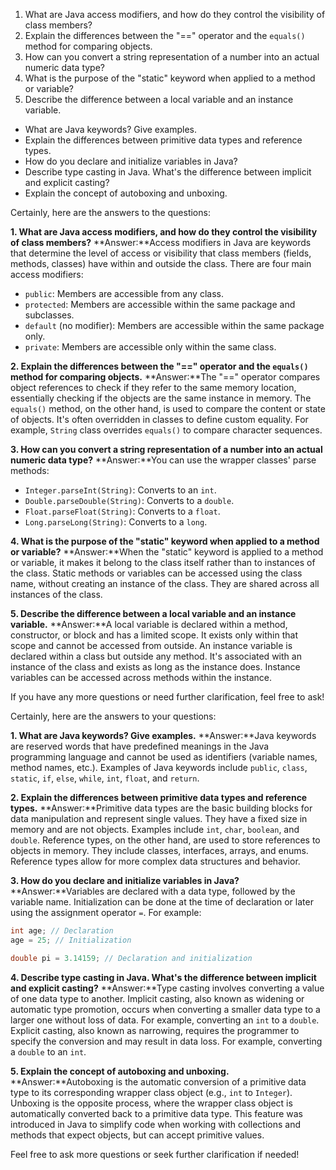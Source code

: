 1. What are Java access modifiers, and how do they control the visibility of class members?
2. Explain the differences between the "==" operator and the `equals()` method for comparing objects.
3. How can you convert a string representation of a number into an actual numeric data type?
4. What is the purpose of the "static" keyword when applied to a method or variable?
5. Describe the difference between a local variable and an instance variable.

- What are Java keywords? Give examples.
- Explain the differences between primitive data types and reference types.
- How do you declare and initialize variables in Java?
- Describe type casting in Java. What's the difference between implicit and explicit casting?
- Explain the concept of autoboxing and unboxing.

Certainly, here are the answers to the questions:

**1. What are Java access modifiers, and how do they control the visibility of class members?**
**Answer:**Access modifiers in Java are keywords that determine the level of access or visibility that class members (fields, methods, classes) have within and outside the class. There are four main access modifiers:

- `public`: Members are accessible from any class.
- `protected`: Members are accessible within the same package and subclasses.
- `default` (no modifier): Members are accessible within the same package only.
- `private`: Members are accessible only within the same class.

**2. Explain the differences between the "==" operator and the `equals()` method for comparing objects.**
**Answer:**The "==" operator compares object references to check if they refer to the same memory location, essentially checking if the objects are the same instance in memory. The `equals()` method, on the other hand, is used to compare the content or state of objects. It's often overridden in classes to define custom equality. For example, `String` class overrides `equals()` to compare character sequences.

**3. How can you convert a string representation of a number into an actual numeric data type?**
**Answer:**You can use the wrapper classes' parse methods:

- `Integer.parseInt(String)`: Converts to an `int`.
- `Double.parseDouble(String)`: Converts to a `double`.
- `Float.parseFloat(String)`: Converts to a `float`.
- `Long.parseLong(String)`: Converts to a `long`.

**4. What is the purpose of the "static" keyword when applied to a method or variable?**
**Answer:**When the "static" keyword is applied to a method or variable, it makes it belong to the class itself rather than to instances of the class. Static methods or variables can be accessed using the class name, without creating an instance of the class. They are shared across all instances of the class.

**5. Describe the difference between a local variable and an instance variable.**
**Answer:**A local variable is declared within a method, constructor, or block and has a limited scope. It exists only within that scope and cannot be accessed from outside. An instance variable is declared within a class but outside any method. It's associated with an instance of the class and exists as long as the instance does. Instance variables can be accessed across methods within the instance.

If you have any more questions or need further clarification, feel free to ask!

Certainly, here are the answers to your questions:

**1. What are Java keywords? Give examples.**
**Answer:**Java keywords are reserved words that have predefined meanings in the Java programming language and cannot be used as identifiers (variable names, method names, etc.). Examples of Java keywords include `public`, `class`, `static`, `if`, `else`, `while`, `int`, `float`, and `return`.

**2. Explain the differences between primitive data types and reference types.**
**Answer:**Primitive data types are the basic building blocks for data manipulation and represent single values. They have a fixed size in memory and are not objects. Examples include `int`, `char`, `boolean`, and `double`. Reference types, on the other hand, are used to store references to objects in memory. They include classes, interfaces, arrays, and enums. Reference types allow for more complex data structures and behavior.

**3. How do you declare and initialize variables in Java?**
**Answer:**Variables are declared with a data type, followed by the variable name. Initialization can be done at the time of declaration or later using the assignment operator `=`. For example:

```java
int age; // Declaration
age = 25; // Initialization

double pi = 3.14159; // Declaration and initialization
```

**4. Describe type casting in Java. What's the difference between implicit and explicit casting?**
**Answer:**Type casting involves converting a value of one data type to another. Implicit casting, also known as widening or automatic type promotion, occurs when converting a smaller data type to a larger one without loss of data. For example, converting an `int` to a `double`. Explicit casting, also known as narrowing, requires the programmer to specify the conversion and may result in data loss. For example, converting a `double` to an `int`.

**5. Explain the concept of autoboxing and unboxing.**
**Answer:**Autoboxing is the automatic conversion of a primitive data type to its corresponding wrapper class object (e.g., `int` to `Integer`). Unboxing is the opposite process, where the wrapper class object is automatically converted back to a primitive data type. This feature was introduced in Java to simplify code when working with collections and methods that expect objects, but can accept primitive values.

Feel free to ask more questions or seek further clarification if needed!
